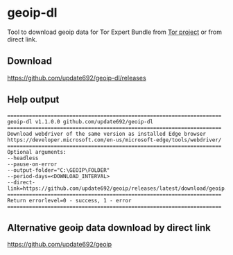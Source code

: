 # geoip-dl

Tool to download geoip data for Tor Expert Bundle from [Tor project](https://gitlab.torproject.org/tpo/network-health/metrics/geoip-data/-/packages) or from direct link.

## Download

https://github.com/update692/geoip-dl/releases

## Help output

```
=====================================================================
geoip-dl v1.1.0.0 github.com/update692/geoip-dl
=====================================================================
Download webdriver of the same version as installed Edge browser
https://developer.microsoft.com/en-us/microsoft-edge/tools/webdriver/
=====================================================================
Optional arguments:
--headless
--pause-on-error
--output-folder="C:\GEOIP\FOLDER"
--period-days=<DOWNLOAD_INTERVAL>
--direct-link=https://github.com/update692/geoip/releases/latest/download/geoip.zip
=====================================================================
Return errorlevel=0 - success, 1 - error
=====================================================================
```

## Alternative geoip data download by direct link

https://github.com/update692/geoip
